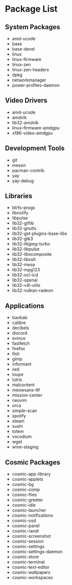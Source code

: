 # Package List

## System Packages
- amd-ucode
- base
- base-devel
- linux
- linux-firmware
- linux-zen
- linux-zen-headers
- dpkg
- networkmanager
- power-profiles-daemon

## Video Drivers
- amd-ucode 
- amdvlk 
- lib32-amdvlk 
- linux-firmware-amdgpu 
- xf86-video-amdgpu 

## Development Tools
- git
- meson
- pacman-contrib
- yay
- yay-debug

## Libraries
- btrfs-progs
- libnotify
- libpulse
- lib32-giflib
- lib32-gnutls
- lib32-gst-plugins-base-libs
- lib32-gtk3
- lib32-libjpeg-turbo
- lib32-libpulse
- lib32-libxcomposite
- lib32-libxslt
- lib32-mesa
- lib32-mpg123
- lib32-ocl-icd
- lib32-openal
- lib32-v4l-utils
- lib32-vulkan-radeon

## Applications
- baobab
- calibre
- decibels
- discord
- evince
- fastfetch
- firefox
- fish
- gimp
- informant
- iwd
- loupe
- lutris
- malcontent
- meowsans-ttf
- mission-center
- neovim
- orca
- simple-scan
- spotify
- steam
- sushi
- totem
- vscodium
- wget
- wine-staging

## Cosmic Packages
- cosmic-app-library
- cosmic-applets
- cosmic-bg
- cosmic-comp
- cosmic-files
- cosmic-greeter
- cosmic-idle
- cosmic-launcher
- cosmic-notifications
- cosmic-osd
- cosmic-panel
- cosmic-randr
- cosmic-screenshot
- cosmic-session
- cosmic-settings
- cosmic-settings-daemon
- cosmic-store
- cosmic-terminal
- cosmic-text-editor
- cosmic-wallpapers
- cosmic-workspaces
